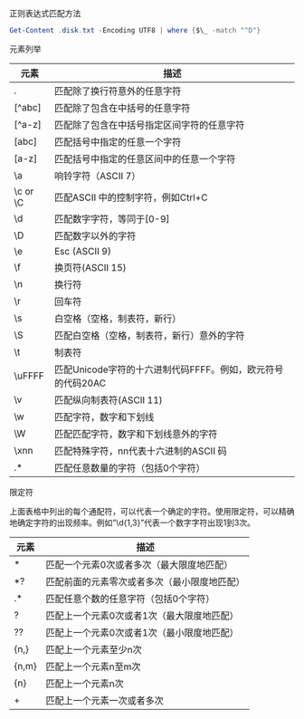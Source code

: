 正则表达式匹配方法

```powershell
Get-Content .disk.txt -Encoding UTF8 | where {$\_ -match "^D"}
```

元素列举

| 元素     | 描述                                                        |
| -------- | ----------------------------------------------------------- |
| .        | 匹配除了换行符意外的任意字符                                |
| [^abc]   | 匹配除了包含在中括号的任意字符                              |
| [^a-z]   | 匹配除了包含在中括号指定区间字符的任意字符                  |
| [abc]    | 匹配括号中指定的任意一个字符                                |
| [a-z]    | 匹配括号中指定的任意区间中的任意一个字符                    |
| \a       | 响铃字符（ASCII 7）                                         |
| \c or \C | 匹配ASCII 中的控制字符，例如Ctrl+C                          |
| \d       | 匹配数字字符，等同于[0-9]                                   |
| \D       | 匹配数字以外的字符                                          |
| \e       | Esc (ASCII 9)                                               |
| \f       | 换页符(ASCII 15)                                            |
| \n       | 换行符                                                      |
| \r       | 回车符                                                      |
| \s       | 白空格（空格，制表符，新行）                                |
| \S       | 匹配白空格（空格，制表符，新行）意外的字符                  |
| \t       | 制表符                                                      |
| \uFFFF   | 匹配Unicode字符的十六进制代码FFFF。例如，欧元符号的代码20AC |
| \v       | 匹配纵向制表符(ASCII 11)                                    |
| \w       | 匹配字符，数字和下划线                                      |
| \W       | 匹配匹配字符，数字和下划线意外的字符                        |
| \xnn     | 匹配特殊字符，nn代表十六进制的ASCII 码                      |
| .*       | 匹配任意数量的字符（包括0个字符）                           |

限定符

上面表格中列出的每个通配符，可以代表一个确定的字符。使用限定符，可以精确地确定字符的出现频率。例如”\d{1,3}”代表一个数字字符出现1到3次。

| 元素  | 描述                                         |
| ----- | -------------------------------------------- |
| *     | 匹配一个元素0次或者多次（最大限度地匹配）    |
| *?    | 匹配前面的元素零次或者多次（最小限度地匹配） |
| .*    | 匹配任意个数的任意字符（包括0个字符）        |
| ?     | 匹配上一个元素0次或者1次（最大限度地匹配）   |
| ??    | 匹配上一个元素0次或者1次（最小限度地匹配）   |
| {n,}  | 匹配上一个元素至少n次                        |
| {n,m} | 匹配上一个元素n至m次                         |
| {n}   | 匹配上一个元素n次                            |
| +     | 匹配上一个元素一次或者多次                   |